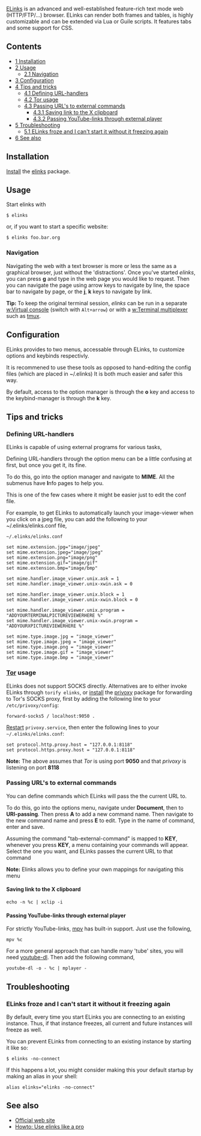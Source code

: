 [ELinks](http://elinks.or.cz/) is an advanced and well-established feature-rich text mode web (HTTP/FTP/...) browser. ELinks can render both frames and tables, is highly customizable and can be extended via Lua or Guile scripts. It features tabs and some support for CSS.

## Contents

*   [1 Installation](#Installation)
*   [2 Usage](#Usage)
    *   [2.1 Navigation](#Navigation)
*   [3 Configuration](#Configuration)
*   [4 Tips and tricks](#Tips_and_tricks)
    *   [4.1 Defining URL-handlers](#Defining_URL-handlers)
    *   [4.2 Tor usage](#Tor_usage)
    *   [4.3 Passing URL's to external commands](#Passing_URL.27s_to_external_commands)
        *   [4.3.1 Saving link to the X clipboard](#Saving_link_to_the_X_clipboard)
        *   [4.3.2 Passing YouTube-links through external player](#Passing_YouTube-links_through_external_player)
*   [5 Troubleshooting](#Troubleshooting)
    *   [5.1 ELinks froze and I can't start it without it freezing again](#ELinks_froze_and_I_can.27t_start_it_without_it_freezing_again)
*   [6 See also](#See_also)

## Installation

[Install](/index.php/Install "Install") the [elinks](https://www.archlinux.org/packages/?name=elinks) package.

## Usage

Start elinks with

```
$ elinks

```

or, if you want to start a specific website:

```
$ elinks foo.bar.org

```

### Navigation

Navigating the web with a text browser is more or less the same as a graphical browser, just without the 'distractions'. Once you've started *elinks*, you can press **g** and type in the web page you would like to request. Then you can navigate the page using arrow keys to navigate by line, the space bar to navigate by page, or the **j**, **k** keys to navigate by link.

**Tip:** To keep the original terminal session, *elinks* can be run in a separate [w:Virtual console](https://en.wikipedia.org/wiki/Virtual_console "w:Virtual console") (switch with `Alt+arrow`) or with a [w:Terminal multiplexer](https://en.wikipedia.org/wiki/Terminal_multiplexer "w:Terminal multiplexer") such as [tmux](/index.php/Tmux "Tmux").

## Configuration

ELinks provides to two menus, accessable through ELinks, to customize options and keybinds respectivly.

It is recommened to use these tools as opposed to hand-editing the config files (which are placed in ~/.elinks) It is both much easier and safer this way.

By default, access to the option manager is through the **o** key and access to the keybind-manager is through the **k** key.

## Tips and tricks

### Defining URL-handlers

ELinks is capable of using external programs for various tasks,

Defining URL-handlers through the option menu can be a little confusing at first, but once you get it, its fine.

To do this, go into the option manager and navigate to **MIME**. All the submenus have **I**nfo pages to help you.

This is one of the few cases where it might be easier just to edit the conf file.

For example, to get ELinks to automatically launch your image-viewer when you click on a jpeg file, you can add the following to your ~/.elinks/elinks.conf file,

 `~/.elinks/elinks.conf` 
```
set mime.extension.jpg="image/jpeg"
set mime.extension.jpeg="image/jpeg"
set mime.extension.png="image/png"
set mime.extension.gif="image/gif"
set mime.extension.bmp="image/bmp"

set mime.handler.image_viewer.unix.ask = 1
set mime.handler.image_viewer.unix-xwin.ask = 0

set mime.handler.image_viewer.unix.block = 1
set mime.handler.image_viewer.unix-xwin.block = 0 

set mime.handler.image_viewer.unix.program = "ADDYOURTERMINALPICTUREVIEWERHERE %"
set mime.handler.image_viewer.unix-xwin.program = "ADDYOURXPICTUREVIEWERHERE %"

set mime.type.image.jpg = "image_viewer"
set mime.type.image.jpeg = "image_viewer"
set mime.type.image.png = "image_viewer"
set mime.type.image.gif = "image_viewer"
set mime.type.image.bmp = "image_viewer"
```

### [Tor](/index.php/Tor "Tor") usage

ELinks does not support SOCKS directly. Alternatives are to either invoke ELinks through `torify elinks`, or [install](/index.php/Install "Install") the [privoxy](https://www.archlinux.org/packages/?name=privoxy) package for forwarding to Tor's SOCKS proxy, first by adding the following line to your `/etc/privoxy/config`:

```
forward-socks5 / localhost:9050 .

```

[Restart](/index.php/Restart "Restart") `privoxy.service`, then enter the following lines to your `~/.elinks/elinks.conf`:

```
set protocol.http.proxy.host = "127.0.0.1:8118"
set protocol.https.proxy.host = "127.0.0.1:8118"

```

**Note:** The above assumes that *Tor* is using port **9050** and that *privoxy* is listening on port **8118**

### Passing URL's to external commands

You can define commands which ELinks will pass the the current URL to.

To do this, go into the options menu, navigate under **Document**, then to **URI-passing**. Then press **A** to add a new command name. Then navigate to the new command name and press **E** to edit. Type in the name of command, enter and save.

Assuming the command "tab-external-command" is mapped to **KEY**, whenever you press **KEY**, a menu containing your commands will appear. Select the one you want, and ELinks passes the current URL to that command

**Note:** Elinks allows you to define your own mappings for navigating this menu

#### Saving link to the X clipboard

```
echo -n %c | xclip -i 

```

#### Passing YouTube-links through external player

For strictly YouTube-links, [mpv](https://www.archlinux.org/packages/?name=mpv) has built-in support. Just use the following,

```
mpv %c 

```

For a more general approach that can handle many 'tube' sites, you will need [youtube-dl](https://www.archlinux.org/packages/?name=youtube-dl). Then add the following command,

```
youtube-dl -o - %c | mplayer -

```

## Troubleshooting

### ELinks froze and I can't start it without it freezing again

By default, every time you start ELinks you are connecting to an existing instance. Thus, if that instance freezes, all current and future instances will freeze as well.

You can prevent ELinks from connecting to an existing instance by starting it like so:

```
$ elinks -no-connect

```

If this happens a lot, you might consider making this your default startup by making an alias in your shell:

```
alias elinks="elinks -no-connect"

```

## See also

*   [Official web site](http://elinks.or.cz/)
*   [Howto: Use elinks like a pro](http://kmandla.wordpress.com/2007/05/06/howto-use-elinks-like-a-pro/)